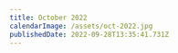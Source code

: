 ```yaml
---
title: October 2022
calendarImage: /assets/oct-2022.jpg
publishedDate: 2022-09-28T13:35:41.731Z
---
```

